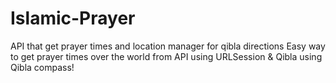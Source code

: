 # Islamic-Prayer
API that get prayer times and location manager for qibla directions
Easy way to get prayer times over the world from API using URLSession & Qibla using Qibla compass!

